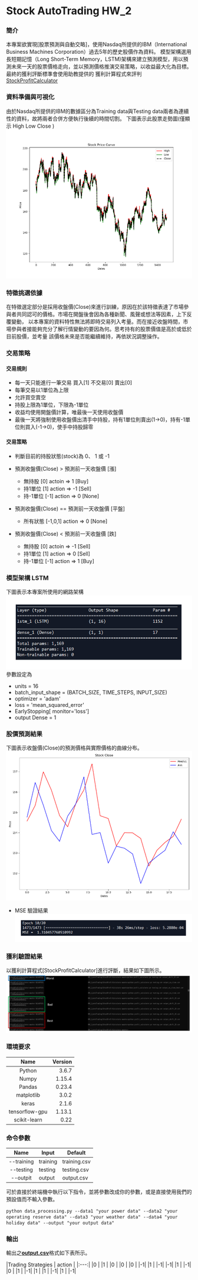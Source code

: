 # Stock AutoTrading HW_2

### 簡介
本專案欲實現[股票預測與自動交略]，使用Nasdaq所提供的IBM（International Business Machines Corporation）過去5年的歷史股價作為資料。
模型架構選用長短期記憶（Long Short-Term Memory，LSTM)架構來建立預測模型，用以預測未來一天的股票價格走向，並以預測價格推演交易策略，以收益最大化為目標。
最終的獲利評斷標準會使用助教提供的 獲利計算程式來評判 [StockProfitCalculator](https://github.com/NCKU-CCS/StockProfitCalculator)

### 資料準備與可視化
由於Nasdaq所提供的IBM的數據區分為Training data與Testing data兩者為連續性的資料，故將兩者合併方便執行後續的時間切割。
下圖表示此股票走勢圖(僅顯示 High Low Close )
![GITHUB](https://github.com/yudream0214/Stock_AutoTrading_HW2/blob/main/Stock%20Price%20Curve.png "Stock Price Curve")

### 特徵挑選依據
在特徵選定部分是採用收盤價(Close)來進行訓練，原因在於該特徵表達了市場參與者共同認可的價格。市場在開盤後會因為各種新聞、風聲或想法等因素，上下反覆變動，
以本專案的資料特性無法將即時交易列入考量。而在接近收盤時間，市場參與者接能夠充分了解行情變動的要因為何。思考持有的股票價值是高於或低於目前股價，並考量
該價格未來是否能繼續維持，再依狀況調整操作。


### 交易策略

#### 交易規則
  * 每一天只能進行一筆交易 買入[1] 不交易[0] 賣出[0]
  * 每筆交易以1單位為上限
  * 允許買空賣空
  * 持股上限為1單位，下限為-1單位
  * 收益均使用開盤價計算，唯最後一天使用收盤價
  * 最後一天將強制使用收盤價出清手中持股，持有1單位則賣出(1->0)，持有-1單位則買入(-1->0)，使手中持股歸零

#### 交易策略
  * 判斷目前的持股狀態(stock)為 0、 1 或 -1
  
  * 預測收盤價(Close) > 預測前一天收盤價 [漲]
    * 無持股       [0]    actoin =>  1   [Buy]
    * 持1單位      [1]    action => -1  [Sell]
    * 持-1單位    [-1]    action =>  0  [None]
  
  * 預測收盤價(Close) == 預測前一天收盤價 [平盤]
    * 所有狀態  [-1,0,1]  action =>  0  [None]

  * 預測收盤價(Close) < 預測前一天收盤價 [跌]
    * 無持股       [0]    actoin => -1  [Sell]
    * 持1單位      [1]    action =>  0  [Sell]
    * 持-1單位    [-1]    action =>  1   [Buy]

### 模型架構 LSTM
下圖表示本專案所使用的網路架構
![GITHUB](https://github.com/yudream0214/Stock_AutoTrading_HW2/blob/main/LSTM.png "LSTM")
參數設定為 
  * units = 16
  * batch_input_shape = (BATCH_SIZE, TIME_STEPS, INPUT_SIZE)  
  * optimizer = 'adam'
  * loss = 'mean_squared_error'
  * EarlyStopping[ monitor='loss']
  * output Dense = 1


### 股價預測結果
下圖表示收盤價(Close)的預測價格與實際價格的曲線分布。
![GITHUB](https://github.com/yudream0214/Stock_AutoTrading_HW2/blob/main/Stock%20Close%20Result.png "Stock Close Curve")
  * MSE 驗證結果
![GITHUB](https://github.com/yudream0214/Stock_AutoTrading_HW2/blob/main/MSE_Figure.png "MSE_Figure")

### 獲利驗證結果 
以獲利計算程式[StockProfitCalculator]進行評斷，結果如下圖所示。
![GITHUB](https://github.com/yudream0214/Stock_AutoTrading_HW2/blob/main/profit_result.png "Profit_Result")


### 環境要求

| Name| Version
|:---:|---:
|Python|3.6.7
|Numpy|1.15.4
|Pandas|0.23.4
|matplotlib|3.0.2
|keras|2.1.6
|tensorflow-gpu|1.13.1
|scikit-learn|0.22


### 命令參數

|Name|Input|Default
|:---:|---|---
|--training|training|training.csv
|--testing|testing|testing.csv
|--outpit|output|output.csv


可於直接於終端機中執行以下指令，並將參數改成你的參數，或是直接使用我們的預設值而不輸入參數。  

    python data_processing.py --data1 "your power data" --data2 "your operating reserve data" --data3 "your weather data" --data4 "your holiday data" --output "your output data"
### 輸出
輸出之[**output.csv**](https://github.com/yudream0214/Stock_AutoTrading_HW2/blob/main/output.csv)格式如下表所示。

|Trading Strategies
| action | 
|:---:|
|0 |
|1 |
|0 |
|0 |
|0 |
|-1|
|1 |
|-1|
|-1|
|1 |
|-1|
|0 |
|1 |
|-1|
|1 |
|1 |
|-1|
|1 |
|-1|


